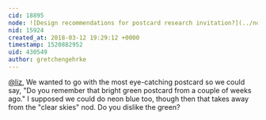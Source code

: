 ```yaml
---
cid: 18895
node: ![Design recommendations for postcard research invitation?](../notes/gretchengehrke/03-12-2018/design-recommendations-for-postcard-research-invitation)
nid: 15924
created_at: 2018-03-12 19:29:12 +0000
timestamp: 1520882952
uid: 430549
author: gretchengehrke
---
```


[@liz](/profile/liz), We wanted to go with the most eye-catching postcard so we could say, "Do you remember that bright green postcard from a couple of weeks ago." I supposed we could do neon blue too, though then that takes away from the "clear skies" nod. Do you dislike the green?
